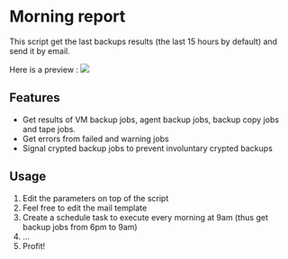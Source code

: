 # Morning report
This script get the last backups results (the last 15 hours by default) and send it by email.

Here is a preview :
![](https://github.com/Weylin-fr/Veeam/blob/57257497eaa3b6ddab1c2ee12604a94b519b34cb/BR-MorningReport/sample.png)

## Features
* Get results of VM backup jobs, agent backup jobs, backup copy jobs and tape jobs.
* Get errors from failed and warning jobs
* Signal crypted backup jobs to prevent involuntary crypted backups

## Usage
1. Edit the parameters on top of the script
2. Feel free to edit the mail template
3. Create a schedule task to execute every morning at 9am (thus get backup jobs from 6pm to 9am)
4. ...
5. Profit!